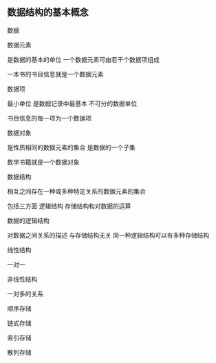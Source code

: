 ## 数据结构的基本概念

数据

数据元素

是数据的基本的单位 一个数据元素可由若干个数据项组成

一本书的书目信息就是一个数据元素

数据项

最小单位 是数据记录中最基本 不可分的数据单位

书目信息的每一项为一个数据项

数据对象

是性质相同的数据元素的集合 是数据的一个子集

数学书籍就是一个数据对象

数据结构

相互之间存在一种或多种特定关系的数据元素的集合

包括三方面 逻辑结构 存储结构和对数据的运算

数据的逻辑结构

对数据之间关系的描述 与存储结构无关 同一种逻辑结构可以有多种存储结构

线性结构

一对一

非线性结构

一对多的关系



顺序存储

链式存储

索引存储

散列存储





